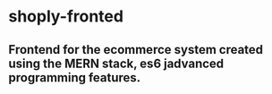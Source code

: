 # shoply-fronted
## Frontend for the ecommerce system created using the MERN stack, es6 jadvanced programming features.
